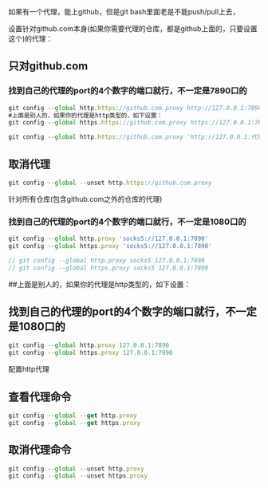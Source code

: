 
如果有一个代理，能上github，但是git bash里面老是不能push/pull上去，

设置针对github.com本身(如果你需要代理的仓库，都是github上面的，只要设置这个)的代理：

## 只对github.com
### 找到自己的代理的port的4个数字的端口就行，不一定是7890口的
```js
git config --global http.https://github.com.proxy http://127.0.0.1:7890
#上面是别人的，如果你的代理是http类型的，如下设置：
git config --global https.https://github.com.proxy https://127.0.0.1:7890

git config --global http.https://github.com.proxy 'http://127.0.0.1:代理的port'
```

## 取消代理
```js
git config --global --unset http.https://github.com.proxy
```

针对所有仓库(包含github.com之外的仓库的代理)

### 找到自己的代理的port的4个数字的端口就行，不一定是1080口的
```js
git config --global http.proxy 'socks5://127.0.0.1:7890'
git config --global https.proxy 'socks5://127.0.0.1:7890'

// git config --global http.proxy socks5 127.0.0.1:7890
// git config --global https.proxy socks5 127.0.0.1:7890
```

##上面是别人的，如果你的代理是http类型的，如下设置：
## 找到自己的代理的port的4个数字的端口就行，不一定是1080口的
```js
git config --global http.proxy 127.0.0.1:7890
git config --global https.proxy 127.0.0.1:7890
```



配置http代理



## 查看代理命令
```js
git config --global --get http.proxy
git config --global --get https.proxy
```

## 取消代理命令

```js
git config --global --unset http.proxy
git config --global --unset https.proxy
```
